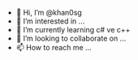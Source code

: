 - 👋 Hi, I’m @khan0sg
- 👀 I’m interested in ...
- 🌱 I’m currently learning c# ve c++
- 💞️ I’m looking to collaborate on ...
- 📫 How to reach me ...

<!---
khan0sg/khan0sg is a ✨ special ✨ repository because its `README.md` (this file) appears on your GitHub profile.
You can click the Preview link to take a look at your changes.
--->
